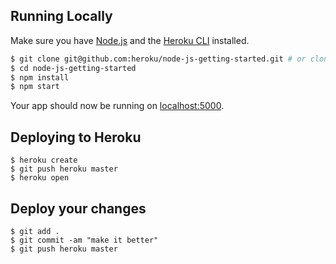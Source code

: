 ## Running Locally

Make sure you have [Node.js](http://nodejs.org/) and the [Heroku CLI](https://cli.heroku.com/) installed.

```sh
$ git clone git@github.com:heroku/node-js-getting-started.git # or clone your own fork
$ cd node-js-getting-started
$ npm install
$ npm start
```

Your app should now be running on [localhost:5000](http://localhost:5000/).

## Deploying to Heroku
```
$ heroku create
$ git push heroku master
$ heroku open
```

## Deploy your changes
```
$ git add .
$ git commit -am "make it better"
$ git push heroku master
```